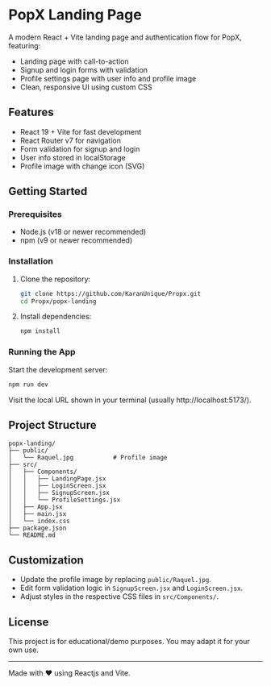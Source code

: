 
# PopX Landing Page

A modern React + Vite landing page and authentication flow for PopX, featuring:
- Landing page with call-to-action
- Signup and login forms with validation
- Profile settings page with user info and profile image
- Clean, responsive UI using custom CSS

## Features
- React 19 + Vite for fast development
- React Router v7 for navigation
- Form validation for signup and login
- User info stored in localStorage
- Profile image with change icon (SVG)

## Getting Started

### Prerequisites
- Node.js (v18 or newer recommended)
- npm (v9 or newer recommended)

### Installation
1. Clone the repository:
	```sh
	git clone https://github.com/KaranUnique/Propx.git
	cd Propx/popx-landing
	```
2. Install dependencies:
	```sh
	npm install
	```

### Running the App
Start the development server:
```sh
npm run dev
```
Visit the local URL shown in your terminal (usually http://localhost:5173/).

## Project Structure
```
popx-landing/
├── public/
│   └── Raquel.jpg           # Profile image
├── src/
│   ├── Components/
│   │   ├── LandingPage.jsx
│   │   ├── LoginScreen.jsx
│   │   ├── SignupScreen.jsx
│   │   └── ProfileSettings.jsx
│   ├── App.jsx
│   ├── main.jsx
│   └── index.css
├── package.json
└── README.md
```

## Customization
- Update the profile image by replacing `public/Raquel.jpg`.
- Edit form validation logic in `SignupScreen.jsx` and `LoginScreen.jsx`.
- Adjust styles in the respective CSS files in `src/Components/`.

## License
This project is for educational/demo purposes. You may adapt it for your own use.

---
Made with ❤️ using Reactjs and Vite.
